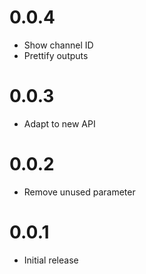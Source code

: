 # 0.0.4
* Show channel ID
* Prettify outputs

# 0.0.3
* Adapt to new API

# 0.0.2
* Remove unused parameter

# 0.0.1
* Initial release
